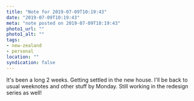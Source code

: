 ```yaml
---
title: "Note for 2019-07-09T10:19:43"
date: "2019-07-09T10:19:43"
meta: "note posted on 2019-07-09T10:19:43"
photo1_url: ""
photo1_alt: ""
tags:
- new-zealand
- personal
location: ""
syndication: false
---
```

It's been a long 2 weeks. Getting settled in the new house. I'll be back to usual weeknotes and other stuff by Monday. Still working in the redesign series as well!
